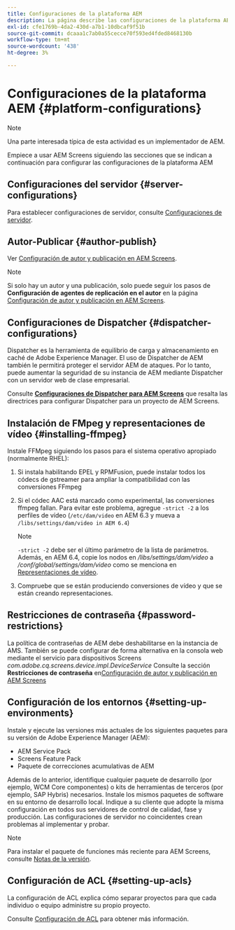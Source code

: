 ```yaml
---
title: Configuraciones de la plataforma AEM
description: La página describe las configuraciones de la plataforma AEM
exl-id: cfe1769b-4da2-430d-a7b1-10dbcaf9f51b
source-git-commit: dcaaa1c7ab0a55cecce70f593ed4fded8468130b
workflow-type: tm+mt
source-wordcount: '438'
ht-degree: 3%

---
```


# Configuraciones de la plataforma AEM {#platform-configurations}

>[!NOTE]
>
>Una parte interesada típica de esta actividad es un implementador de AEM.

Empiece a usar AEM Screens siguiendo las secciones que se indican a continuación para configurar las configuraciones de la plataforma AEM

## Configuraciones del servidor {#server-configurations}

Para establecer configuraciones de servidor, consulte [Configuraciones de servidor](https://experienceleague.adobe.com/es/docs/experience-manager-screens/user-guide/administering/configuring-screens-introduction#ServerConfiguration).

## Autor-Publicar {#author-publish}

Ver [Configuración de autor y publicación en AEM Screens](https://experienceleague.adobe.com/es/docs/experience-manager-screens/user-guide/administering/author-publish/author-and-publish).

>[!NOTE]
>
>Si solo hay un autor y una publicación, solo puede seguir los pasos de **Configuración de agentes de replicación en el autor** en la página [Configuración de autor y publicación en AEM Screens](https://experienceleague.adobe.com/es/docs/experience-manager-screens/user-guide/administering/author-publish/author-and-publish).

## Configuraciones de Dispatcher {#dispatcher-configurations}

Dispatcher es la herramienta de equilibrio de carga y almacenamiento en caché de Adobe Experience Manager. El uso de Dispatcher de AEM también le permitirá proteger el servidor AEM de ataques. Por lo tanto, puede aumentar la seguridad de su instancia de AEM mediante Dispatcher con un servidor web de clase empresarial.

Consulte **[Configuraciones de Dispatcher para AEM Screens](https://experienceleague.adobe.com/es/docs/experience-manager-screens/user-guide/administering/dispatcher-configurations-aem-screens)** que resalta las directrices para configurar Dispatcher para un proyecto de AEM Screens.

## Instalación de FMpeg y representaciones de vídeo {#installing-ffmpeg}

Instale FFMpeg siguiendo los pasos para el sistema operativo apropiado (normalmente RHEL):

1. Si instala habilitando EPEL y RPMFusion, puede instalar todos los códecs de gstreamer para ampliar la compatibilidad con las conversiones FFmpeg
1. Si el códec AAC está marcado como experimental, las conversiones ffmpeg fallan. Para evitar este problema, agregue `-strict -2` a los perfiles de vídeo (`/etc/dam/video` en AEM 6.3 y mueva a `/libs/settings/dam/video in AEM 6.4`)

   >[!NOTE]
   >
   >`-strict -2` debe ser el último parámetro de la lista de parámetros. Además, en AEM 6.4, copie los nodos en */libs/settings/dam/video* a */conf/global/settings/dam/video* como se menciona en [Representaciones de vídeo](https://experienceleague.adobe.com/es/docs/experience-manager-screens/user-guide/authoring/product-features/generating-renditions).
1. Compruebe que se están produciendo conversiones de vídeo y que se están creando representaciones.

## Restricciones de contraseña {#password-restrictions}

La política de contraseñas de AEM debe deshabilitarse en la instancia de AMS. También se puede configurar de forma alternativa en la consola web mediante el servicio para dispositivos Screens *com.adobe.cq.screens.device.impl.DeviceService*
Consulte la sección **Restricciones de contraseña** en[Configuración de autor y publicación en AEM Screens](https://experienceleague.adobe.com/es/docs/experience-manager-screens/user-guide/administering/author-publish/author-and-publish)

## Configuración de los entornos {#setting-up-environments}

Instale y ejecute las versiones más actuales de los siguientes paquetes para su versión de Adobe Experience Manager (AEM):

* AEM Service Pack
* Screens Feature Pack
* Paquete de correcciones acumulativas de AEM

Además de lo anterior, identifique cualquier paquete de desarrollo (por ejemplo, WCM Core
componentes) o kits de herramientas de terceros (por ejemplo, SAP Hybris) necesarios.
Instale los mismos paquetes de software en su entorno de desarrollo local. Indique a su cliente que adopte la misma configuración en todos sus servidores de control de calidad, fase y producción. Las configuraciones de servidor no coincidentes crean problemas al implementar y probar.

>[!NOTE]
>
>Para instalar el paquete de funciones más reciente para AEM Screens, consulte [Notas de la versión](https://experienceleague.adobe.com/es/docs/experience-manager-screens/user-guide/aem-screens-introduction).

## Configuración de ACL {#setting-up-acls}

La configuración de ACL explica cómo separar proyectos para que cada individuo o equipo administre su propio proyecto.

Consulte [Configuración de ACL](https://experienceleague.adobe.com/es/docs/experience-manager-screens/user-guide/administering/setting-up-acls) para obtener más información.
